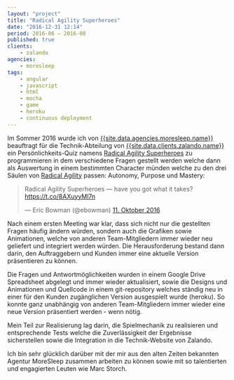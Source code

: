 ```yaml
---
layout: "project"
title: "Radical Agility Superheroes"
date: "2016-12-31 12:14"
period: 2016-06 – 2016-08
published: true
clients:
    - zalando
agencies:
    - moresleep
tags:
    - angular
    - javascript
    - html
    - mocha
    - game
    - heroku
    - continuous deployment
---
```

Im Sommer 2016 wurde ich von [{{site.data.agencies.moresleep.name}}](site.data.agencies.moresleep.url) beauftragt für die Technik-Abteilung von [{{site.data.clients.zalando.name}}]({{site.data.clients.zalando.url}}) ein Persönlichkeits-Quiz namens [Radical Agility Superheroes](https://tech.zalando.com/radical-agility-superheroes/) zu programmieren in dem verschiedene Fragen gestellt werden welche dann als Auswertung in einem bestimmten Character münden welche zu den drei Säulen von [Radical Agility](https://blog.zalando.de/de/blog/ein-jahr-radical-agility-ein-resuemee) passen: Autonomy, Purpose und Mastery:

<blockquote class="twitter-tweet" data-lang="de"><p lang="en" dir="ltr">Radical Agility Superheroes — have you got what it takes? <a href="https://t.co/8AXuyyMl7n">https://t.co/8AXuyyMl7n</a></p>&mdash; Eric Bowman (@ebowman) <a href="https://twitter.com/ebowman/status/785792855444946944">11. Oktober 2016</a></blockquote>
<script async src="//platform.twitter.com/widgets.js" charset="utf-8"></script>

Nach einem ersten Meeting war klar, dass sich nicht nur die gestellten Fragen häufig ändern würden, sondern auch die Grafiken sowie Animationen, welche von anderen Team-Mitgliedern immer wieder neu geliefert und integriert werden würden. Die Herausforderung bestand dann darin, den Auftraggebern und Kunden immer eine aktuelle Version präsentieren zu können.

Die Fragen und Antwortmöglichkeiten wurden in einem Google Drive Spreadsheet abgelegt und immer wieder aktualisiert, sowie die Designs und Animationen und Quellcode in einem git-repository welches ständig neu in einer für den Kunden zugänglichen Version ausgespielt wurde (heroku). So konnte ganz unabhängig von anderen Team-Mitgliedern immer wieder eine neue Version präsentiert werden - wenn nötig.

Mein Teil zur Realisierung lag darin, die Spielmechanik zu realisieren und entsprechende Tests welche die Zuverlässigkeit der Ergebnisse sicherstellen sowie die Integration in die Technik-Website von Zalando.

Ich bin sehr glücklich darüber mit der mir aus den alten Zeiten bekannten Agentur MoreSleep zusammen arbeiten zu können sowie mit so talentierten und engagierten Leuten wie Marc Storch.

